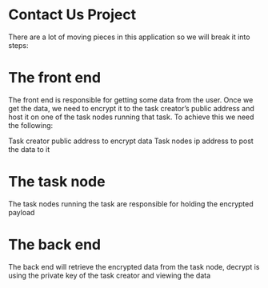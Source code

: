 # Contact Us Project

There are a lot of moving pieces in this application so we will break it into steps:

# The front end 

The front end is responsible for getting some data from the user. Once we get the data, we need to encrypt it to the task creator’s public address and host it on one of the task nodes running that task. To achieve this we need the following:
	
Task creator public address to encrypt data
Task nodes ip address to post the data to it

# The task node

The task nodes running the task are responsible for  holding the encrypted payload

# The back end 

The back end will retrieve the encrypted data from the task node, decrypt is using the private key of the task creator and viewing the data
